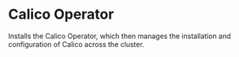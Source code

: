 # Calico Operator

Installs the Calico Operator, which then manages the installation and configuration of Calico across the cluster.
